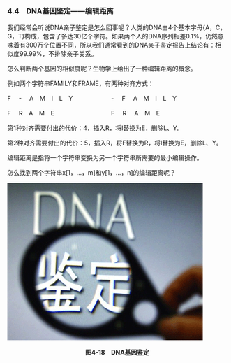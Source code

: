 ### 4.4　DNA基因鉴定——编辑距离

我们经常会听说DNA亲子鉴定是怎么回事呢？人类的DNA由4个基本字母{A，C，G，T}构成，包含了多达30亿个字符。如果两个人的DNA序列相差0.1%，仍然意味着有300万个位置不同，所以我们通常看到的DNA亲子鉴定报告上结论有：相似度99.99%，不排除亲子关系。

怎么判断两个基因的相似度呢？生物学上给出了一种编辑距离的概念。

例如两个字符串FAMILY和FRAME，有两种对齐方式：

F　 -　 A　M　I　L　Y　　　　　　 -　 F　 A　M　I　L　Y

F　 R　A　M　E　　　　　　　　　 F　 R　 A　M　E

第1种对齐需要付出的代价：4，插入R，将I替换为E，删除L、Y。

第2种对齐需要付出的代价：5，插入R，将F替换为R，将I替换为E，删除L、Y。

编辑距离是指将一个字符串变换为另一个字符串所需要的最小编辑操作。

怎么找到两个字符串x[1，…，m]和y[1，…，n]的编辑距离呢？

![298.png](../images/298.png)
<center class="my_markdown"><b class="my_markdown">图4-18　DNA基因鉴定</b></center>

